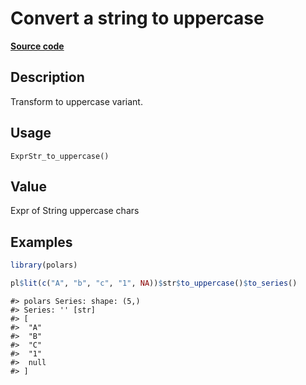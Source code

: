 

# Convert a string to uppercase

[**Source code**](https://github.com/pola-rs/r-polars/tree/main/R/expr__string.R#L258)

## Description

Transform to uppercase variant.

## Usage

<pre><code class='language-R'>ExprStr_to_uppercase()
</code></pre>

## Value

Expr of String uppercase chars

## Examples

``` r
library(polars)

pl$lit(c("A", "b", "c", "1", NA))$str$to_uppercase()$to_series()
```

    #> polars Series: shape: (5,)
    #> Series: '' [str]
    #> [
    #>  "A"
    #>  "B"
    #>  "C"
    #>  "1"
    #>  null
    #> ]
